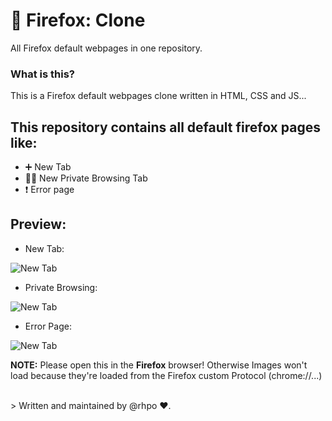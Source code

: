 # 🦊 Firefox: Clone
All Firefox default webpages in one repository.

### What is this?
This is a Firefox default webpages clone written in HTML, CSS and JS...

## This repository contains all default firefox pages like:
+ ➕ New Tab
+ 🕵🏻 New Private Browsing Tab
+ ❗ Error page

## Preview:
+ New Tab:
<img src="https://i.ibb.co/MpBDd9r/2022-07-16-13-45-41-Trim.gif" alt="New Tab" />

+ Private Browsing:
<img src="https://i.ibb.co/LC0PNYz/2022-07-16-15-01-13-Trim.gif" alt="New Tab" />

+ Error Page:
<img src="https://i.ibb.co/jMDp3fh/2022-07-16-15-07-39-Trim-1.gif" alt="New Tab" />

__NOTE:__ Please open this in the **Firefox** browser! Otherwise Images won't load because they're loaded from the Firefox custom Protocol (chrome://...)


<br>
> Written and maintained by @rhpo ❤️.
